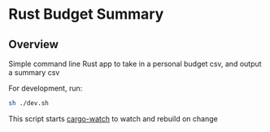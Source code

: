 # Rust Budget Summary

## Overview

Simple command line Rust app to take in a personal budget csv, and output a summary csv

For development, run:

```bash
sh ./dev.sh
```

This script starts [cargo-watch](https://crates.io/crates/cargo-watch) to watch and rebuild on change